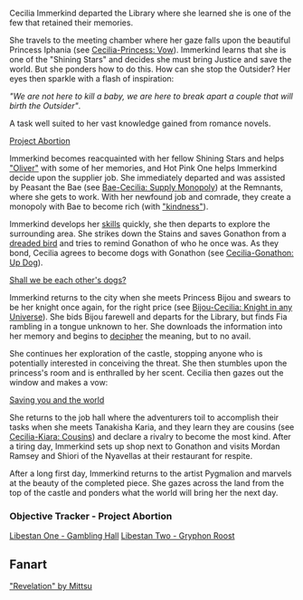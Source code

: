 Cecilia Immerkind departed the Library where she learned she is one of the few that retained their memories.

She travels to the meeting chamber where her gaze falls upon the beautiful Princess Iphania (see [Cecilia-Princess: Vow](#edge:cecilia-iphania)). Immerkind learns that she is one of the "Shining Stars" and decides she must bring Justice and save the world. But she ponders how to do this. How can she stop the Outsider? Her eyes then sparkle with a flash of inspiration:

_"We are not here to kill a baby, we are here to break apart a couple that will birth the Outsider"_.

A task well suited to her vast knowledge gained from romance novels.

[Project Abortion](#embed:https://www.youtube.com/watch?v=cyLsX20esBE&t=1755s)

Immerkind becomes reacquainted with her fellow Shining Stars and helps ["Oliver"](https://www.youtube.com/live/cyLsX20esBE?si=_Q7J44xZtf5xKMqD&t=2417) with some of her memories, and Hot Pink One helps Immerkind decide upon the supplier job. She immediately departed and was assisted by Peasant the Bae (see [Bae-Cecilia: Supply Monopoly](#edge:cecilia-bae)) at the Remnants, where she gets to work. With her newfound job and comrade, they create a monopoly with Bae to become rich (with ["kindness"](https://www.youtube.com/live/cyLsX20esBE?si=98NttHZqZvCyfV3K&t=5215)).

Immerkind develops her [skills](https://www.youtube.com/live/cyLsX20esBE?t=5699s) quickly, she then departs to explore the surrounding area. She strikes down the Stains and saves Gonathon from a [dreaded bird](https://www.youtube.com/live/cyLsX20esBE?si=heSaCd2NMHfPv-Ah&t=6718) and tries to remind Gonathon of who he once was. As they bond, Cecilia agrees to become dogs with Gonathon (see [Cecilia-Gonathon: Up Dog](#edge:cecilia-gigi)).

[Shall we be each other's dogs?](#embed:https://www.youtube.com/live/cyLsX20esBE?t=6986s)

Immerkind returns to the city when she meets Princess Bijou and swears to be her knight once again, for the right price (see [Bijou-Cecilia: Knight in any Universe](#edge:cecilia-bijou)). She bids Bijou farewell and departs for the Library, but finds Fia rambling in a tongue unknown to her. She downloads the information into her memory and begins to [decipher](https://www.youtube.com/live/cyLsX20esBE?si=2UOnqwjLJsmTQRkc&t=7528) the meaning, but to no avail.

She continues her exploration of the castle, stopping anyone who is potentially interested in conceiving the threat. She then stumbles upon the princess's room and is enthralled by her scent. Cecilia then gazes out the window and makes a vow:

[Saving you and the world](#embed:https://www.youtube.com/live/cyLsX20esBE?si=V7s8jRdSb-bw9IzT&t=8520)

She returns to the job hall where the adventurers toil to accomplish their tasks when she meets Tanakisha Karia, and they learn they are cousins (see [Cecilia-Kiara: Cousins](#edge:cecilia-kiara)) and declare a rivalry to become the most kind. After a tiring day, Immerkind sets up shop next to Gonathon and visits Mordan Ramsey and Shiori of the Nyavellas at their restaurant for respite.

After a long first day, Immerkind returns to the artist Pygmalion and marvels at the beauty of the completed piece. She gazes across the land from the top of the castle and ponders what the world will bring her the next day.

### Objective Tracker - Project Abortion

[Libestan One - Gambling Hall](https://www.youtube.com/live/cyLsX20esBE?si=gOJepyQMRG4xMP3U&t=4264)
[Libestan Two - Gryphon Roost](https://www.youtube.com/live/cyLsX20esBE?si=0XdHKyCqdM67Z4B_&t=8909)

## Fanart

["Revelation" by Mittsu](https://x.com/MittsumiA/status/1902371897985397070)
